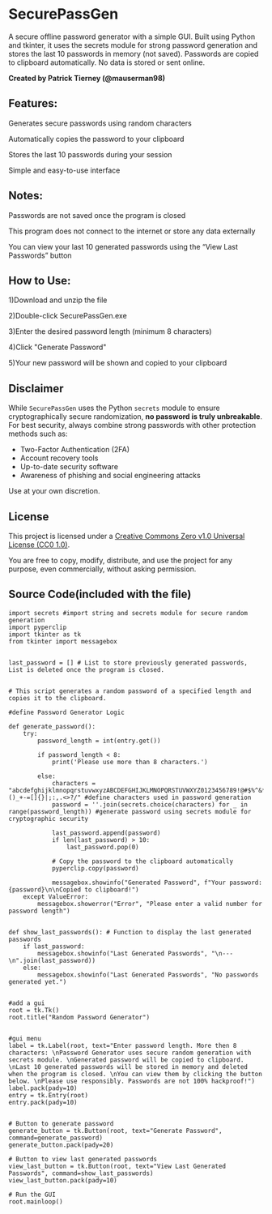 # SecurePassGen
A secure offline password generator with a simple GUI. Built using Python and tkinter, it uses the secrets module for strong password generation and stores the last 10 passwords in memory (not saved). Passwords are copied to clipboard automatically. No data is stored or sent online.


**Created by Patrick Tierney (@mauserman98)** 

## Features:
Generates secure passwords using random characters

Automatically copies the password to your clipboard

Stores the last 10 passwords during your session

Simple and easy-to-use interface

## Notes:
Passwords are not saved once the program is closed

This program does not connect to the internet or store any data externally

You can view your last 10 generated passwords using the “View Last Passwords” button

## How to Use:
1)Download and unzip the file

2)Double-click SecurePassGen.exe

3)Enter the desired password length (minimum 8 characters)

4)Click "Generate Password"

5)Your new password will be shown and copied to your clipboard



## Disclaimer

While `SecurePassGen` uses the Python `secrets` module to ensure cryptographically secure randomization, **no password is truly unbreakable**. For best security, always combine strong passwords with other protection methods such as:

- Two-Factor Authentication (2FA)
- Account recovery tools
- Up-to-date security software
- Awareness of phishing and social engineering attacks

Use at your own discretion.




## License

This project is licensed under a [Creative Commons Zero v1.0 Universal License (CC0 1.0)](https://creativecommons.org/publicdomain/zero/1.0/).

You are free to copy, modify, distribute, and use the project for any purpose, even commercially, without asking permission.



## Source Code(included with the file)


    import secrets #import string and secrets module for secure random generation
    import pyperclip
    import tkinter as tk
    from tkinter import messagebox
    
    
    last_password = [] # List to store previously generated passwords, List is deleted once the program is closed.
    
    
    # This script generates a random password of a specified length and copies it to the clipboard.
    
    #define Password Generator Logic
    
    def generate_password():
        try:
            password_length = int(entry.get())
        
            if password_length < 8:
                print('Please use more than 8 characters.')
        
            else:
                characters = "abcdefghijklmnopqrstuvwxyzABCDEFGHIJKLMNOPQRSTUVWXYZ0123456789!@#$%^&*()_+-=[]{}|;:,.<>?/" #define characters used in password generation
                password = ''.join(secrets.choice(characters) for _ in range(password_length)) #generate password using secrets module for cryptographic security
                
                last_password.append(password)
                if len(last_password) > 10:
                    last_password.pop(0)
                
                # Copy the password to the clipboard automatically
                pyperclip.copy(password)
                
                messagebox.showinfo("Generated Password", f"Your password: {password}\n\nCopied to clipboard!")
        except ValueError:
            messagebox.showerror("Error", "Please enter a valid number for password length")
            
    
    def show_last_passwords(): # Function to display the last generated passwords
        if last_password:
            messagebox.showinfo("Last Generated Passwords", "\n---\n".join(last_password))
        else:
            messagebox.showinfo("Last Generated Passwords", "No passwords generated yet.")
    
    
    #add a gui
    root = tk.Tk()
    root.title("Random Password Generator")
    
    
    #gui menu
    label = tk.Label(root, text="Enter password length. More then 8 characters: \nPassword Generator uses secure random generation with secrets module. \nGenerated password will be copied to clipboard. \nLast 10 generated passwords will be stored in memory and deleted when the program is closed. \nYou can view them by clicking the button below. \nPlease use responsibly. Passwords are not 100% hackproof!")
    label.pack(pady=10)
    entry = tk.Entry(root)
    entry.pack(pady=10)
    
    
    # Button to generate password
    generate_button = tk.Button(root, text="Generate Password", command=generate_password)
    generate_button.pack(pady=20)
    
    # Button to view last generated passwords
    view_last_button = tk.Button(root, text="View Last Generated Passwords", command=show_last_passwords)
    view_last_button.pack(pady=10)

    # Run the GUI   
    root.mainloop()


